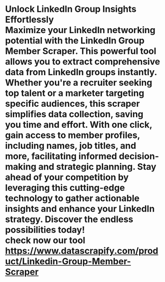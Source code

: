 # Unlock LinkedIn Group Insights Effortlessly<br/>Maximize your LinkedIn networking potential with the LinkedIn Group Member Scraper. This powerful tool allows you to extract comprehensive data from LinkedIn groups instantly. Whether you're a recruiter seeking top talent or a marketer targeting specific audiences, this scraper simplifies data collection, saving you time and effort. With one click, gain access to member profiles, including names, job titles, and more, facilitating informed decision-making and strategic planning. Stay ahead of your competition by leveraging this cutting-edge technology to gather actionable insights and enhance your LinkedIn strategy. Discover the endless possibilities today!<br/> check now our tool <br/> https://www.datascrapify.com/product/Linkedin-Group-Member-Scraper
